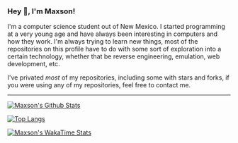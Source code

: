 ### Hey :wave:, I'm Maxson!

I'm a computer science student out of New Mexico. I started programming at a very young age and have always been interesting in computers and how they work. I'm always trying to learn new things, most of the repositories on this profile have to do with some sort of exploration into a certain technology, whether that be reverse engineering, emulation, web development, etc. 

I've privated *most* of my repositories, including some with stars and forks, if you were using any of my repositories, feel free to contact me. 

---

[![Maxson's Github Stats](https://github-readme-stats.vercel.app/api?username=v-maxson&count_private=true&show_icons=true&theme=dark&hide_rank=false)](https://github.com/anuraghazra/github-readme-stats)

[![Top Langs](https://github-readme-stats.vercel.app/api/top-langs/?username=v-maxson&theme=dark&layout=compact)](https://github.com/anuraghazra/github-readme-stats)

[![Maxson's WakaTime Stats](https://github-readme-stats.vercel.app/api/wakatime?username=vmaxson&theme=dark&langs_count=5)](https://github.com/anuraghazra/github-readme-stats)
